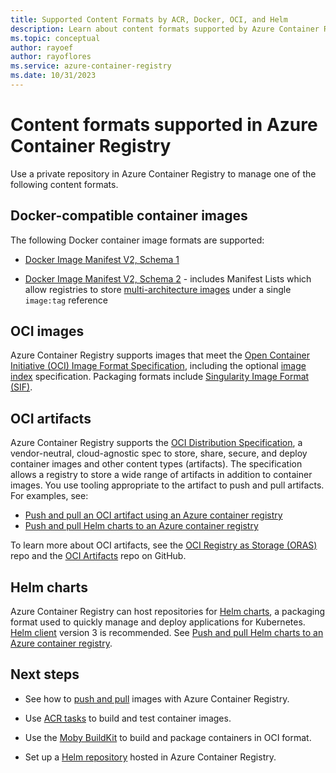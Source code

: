 ```yaml
---
title: Supported Content Formats by ACR, Docker, OCI, and Helm
description: Learn about content formats supported by Azure Container Registry, including Docker-compatible container images, Helm charts, OCI images, and OCI artifacts.
ms.topic: conceptual
author: rayoef
author: rayoflores
ms.service: azure-container-registry
ms.date: 10/31/2023
---
```


# Content formats supported in Azure Container Registry

Use a private repository in Azure Container Registry to manage one of the following content formats. 

## Docker-compatible container images

The following Docker container image formats are supported:

* [Docker Image Manifest V2, Schema 1](https://docs.docker.com/registry/spec/manifest-v2-1/)

* [Docker Image Manifest V2, Schema 2](https://docs.docker.com/registry/spec/manifest-v2-2/) - includes Manifest Lists which allow registries to store [multi-architecture images](push-multi-architecture-images.md) under a single `image:tag` reference

## OCI images

Azure Container Registry supports images that meet the [Open Container Initiative (OCI) Image Format Specification](https://github.com/opencontainers/image-spec/blob/master/spec.md), including the optional [image index](https://github.com/opencontainers/image-spec/blob/master/image-index.md) specification. Packaging formats include [Singularity Image Format (SIF)](https://github.com/sylabs/sif).

## OCI artifacts

Azure Container Registry supports the [OCI Distribution Specification](https://github.com/opencontainers/distribution-spec), a vendor-neutral, cloud-agnostic spec to store, share, secure, and deploy container images and other content types (artifacts). The specification allows a registry to store a wide range of artifacts in addition to container images. You use tooling appropriate to the artifact to push and pull artifacts. For examples, see:

* [Push and pull an OCI artifact using an Azure container registry](container-registry-manage-artifact.md)
* [Push and pull Helm charts to an Azure container registry](container-registry-helm-repos.md)

To learn more about OCI artifacts, see the [OCI Registry as Storage (ORAS)](https://github.com/deislabs/oras) repo and the [OCI Artifacts](https://github.com/opencontainers/artifacts) repo on GitHub.

## Helm charts

Azure Container Registry can host repositories for [Helm charts](https://helm.sh/), a packaging format used to quickly manage and deploy applications for Kubernetes. [Helm client](https://docs.helm.sh/using_helm/#installing-helm) version 3 is recommended. See [Push and pull Helm charts to an Azure container registry](container-registry-helm-repos.md).

## Next steps

* See how to [push and pull](container-registry-get-started-docker-cli.md) images with Azure Container Registry.

* Use [ACR tasks](container-registry-tasks-overview.md) to build and test container images. 

* Use the [Moby BuildKit](https://github.com/moby/buildkit) to build and package containers in OCI format.

* Set up a [Helm repository](container-registry-helm-repos.md) hosted in Azure Container Registry. 


